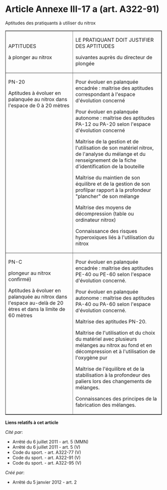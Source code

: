 # Article Annexe III-17 a (art. A322-91)

Aptitudes des pratiquants à utiliser du nitrox

<table cellpadding="0" width="680" border="1">
  <tbody>
    <tr>
      <td>

APTITUDES

à plonger au nitrox

</td>
      <td>

LE PRATIQUANT DOIT JUSTIFIER DES APTITUDES

suivantes auprès du directeur de plongée

</td>
    </tr>
    <tr>
      <td valign="top">

PN-20

Aptitudes à évoluer en palanquée au nitrox dans l'espace de 0 à 20 mètres

</td>
      <td valign="top">

Pour évoluer en palanquée encadrée : maîtrise des aptitudes correspondant à l'espace d'évolution concerné

Pour évoluer en palanquée autonome : maîtrise des aptitudes PA-12 ou PA-20 selon l'espace d'évolution concerné

Maîtrise de la gestion et de l'utilisation de son matériel nitrox, de l'analyse du mélange et du renseignement de la fiche
d'identification de la bouteille

Maîtrise du maintien de son équilibre et de la gestion de son profilpar rapport à la profondeur "plancher" de son mélange

Maîtrise des moyens de décompression (table ou ordinateur nitrox)

Connaissance des risques hyperoxiques liés à l'utilisation du nitrox

</td>
    </tr>
    <tr>
      <td valign="top">

PN-C

plongeur au nitrox confirmé)

Aptitudes à évoluer en palanquée au nitrox dans l'espace au-delà de 20 ètres et dans la limite de 60 mètres

</td>
      <td valign="top">

Pour évoluer en palanquée encadrée : maîtrise des aptitudes PE-40 ou PE-60 selon l'espace d'évolution concerné.

Pour évoluer en palanquée autonome : maîtrise des aptitudes PA-40 ou PA-60 selon l'espace d'évolution concerné.

Maîtrise des aptitudes PN-20.

Maîtrise de l'utilisation et du choix du matériel avec plusieurs mélanges au nitrox au fond et en décompression et à
l'utilisation de l'oxygène pur

Maîtrise de l'équilibre et de la stabilisation à la profondeur des paliers lors des changements de mélanges.

Connaissances des principes de la fabrication des mélanges.

</td>
    </tr>
  </tbody>
</table>

**Liens relatifs à cet article**

_Cité par_:

  - Arrêté du 6 juillet 2011 - art. 5 (MMN)
  - Arrêté du 6 juillet 2011 - art. 5 (V)
  - Code du sport. - art. A322-77 (V)
  - Code du sport. - art. A322-91 (V)
  - Code du sport. - art. A322-95 (V)

_Créé par_:

  - Arrêté du 5 janvier 2012 - art. 2
